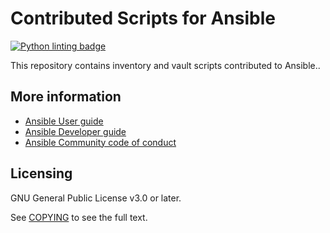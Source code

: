 # Contributed Scripts for Ansible
[![Python linting badge](https://github.com/ansible-community/contrib-scripts/workflows/Python%20linting/badge.svg?event=push&branch=main)](https://github.com/ansible-community/contrib-scripts/actions?query=workflow%3A%22Python+linting%22+branch%3Amain)

This repository contains inventory and vault scripts contributed to Ansible..

## More information

- [Ansible User guide](https://docs.ansible.com/ansible/latest/user_guide/index.html)
- [Ansible Developer guide](https://docs.ansible.com/ansible/latest/dev_guide/index.html)
- [Ansible Community code of conduct](https://docs.ansible.com/ansible/latest/community/code_of_conduct.html)

## Licensing

GNU General Public License v3.0 or later.

See [COPYING](https://www.gnu.org/licenses/gpl-3.0.txt) to see the full text.

